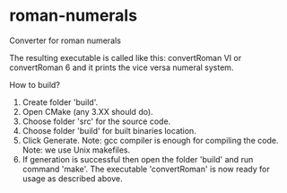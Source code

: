 # roman-numerals
Converter for roman numerals

The resulting executable is called like this:
convertRoman VI or convertRoman 6
and it prints the vice versa numeral system.

How to build?
1. Create folder 'build'.
2. Open CMake (any 3.XX should do).
3. Choose folder 'src' for the source code.
4. Choose folder 'build' for built binaries location.
5. Click Generate.
	Note: gcc compiler is enough for compiling the code.
	Note: we use Unix makefiles.
6. If generation is successful then open the folder 'build' and run command 'make'.
The executable 'convertRoman' is now ready for usage as described above.
